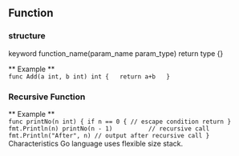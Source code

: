 ## Function  
### structure  
keyword function_name(param_name param_type) return type {}  

** Example **  
`
func Add(a int, b int) int {  
  return a+b  
}
`

### Recursive Function

** Example **  
`
func printNo(n int) {
	if n == 0 { // escape condition
		return
	}
	fmt.Println(n)
	printNo(n - 1)          // recursive call
	fmt.Println("After", n) // output after recursive call
}
`
Characteristics
Go language uses flexible size stack.